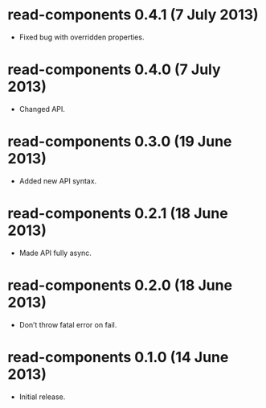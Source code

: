 # read-components 0.4.1 (7 July 2013)
* Fixed bug with overridden properties.

# read-components 0.4.0 (7 July 2013)
* Changed API.

# read-components 0.3.0 (19 June 2013)
* Added new API syntax.

# read-components 0.2.1 (18 June 2013)
* Made API fully async.

# read-components 0.2.0 (18 June 2013)
* Don’t throw fatal error on fail.

# read-components 0.1.0 (14 June 2013)
* Initial release.
